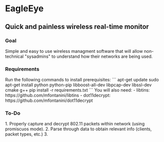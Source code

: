 <h1>EagleEye</h1>
<h2>Quick and painless wireless real-time monitor</h2>

<h3>Goal</h3>
Simple and easy to use wireless managment software that will allow non-technical "sysadmins" to understand how their networks are being used.


<h3>Requirements</h3>
Run the following commands to install prerequisites:
```
apt-get update
sudo apt-get install python python-pip libboost-all-dev libpcap-dev libssl-dev cmake g++ 
pip install -r requirements.txt
```
You will also need:
 - libtins: https://github.com/mfontanini/libtins
 - dot11decrypt: https://github.com/mfontanini/dot11decrypt

<h3>To-Do</h3>
1. Properly capture and decrypt 802.11 packets within network (using promiscuos mode).
2. Parse through data to obtain relevant info (clients, packet types, etc.)
3. 

